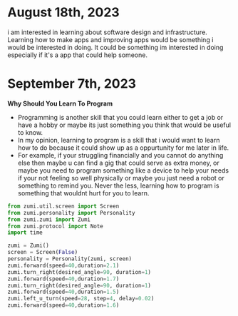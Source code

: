 
# August 18th, 2023
i am interested in learning about 
software design and infrastructure.
Learning how to make apps and improving apps would be something i would be interested in doing. It could be something im interested in doing especially if it's a app that could help someone.

# September 7th, 2023
**Why Should You Learn To Program**
- Programming is another skill that you could learn either to get a job or have a hobby or maybe its just something you think that would be useful to know.
- In my opinion, learning to program is a skill that i would want to learn how to do because it could show up as a oppurtunity for me later in life.
- For example, if your struggling financially and you cannot do anything else then maybe u can find a gig that could serve as extra money, or maybe you need to program something like a device to help your needs if your not feeling so well physically or maybe you just need a robot or something to remind you. Never the less, learning how to program is something 
that wouldnt hurt for you to learn.
```Python
from zumi.util.screen import Screen
from zumi.personality import Personality
from zumi.zumi import Zumi
from zumi.protocol import Note
import time

zumi = Zumi()
screen = Screen(False)
personality = Personality(zumi, screen)
zumi.forward(speed=40,duration=2.1)
zumi.turn_right(desired_angle=90, duration=1)
zumi.forward(speed=40,duration=1.7)
zumi.turn_right(desired_angle=90, duration=1)
zumi.forward(speed=40,duration=1.5)
zumi.left_u_turn(speed=28, step=4, delay=0.02)
zumi.forward(speed=40,duration=1.6)
```

